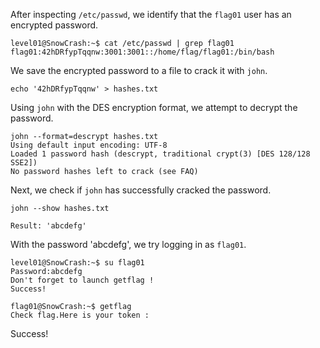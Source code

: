 After inspecting `/etc/passwd`, we identify that the `flag01` user has an encrypted password.

```
level01@SnowCrash:~$ cat /etc/passwd | grep flag01
flag01:42hDRfypTqqnw:3001:3001::/home/flag/flag01:/bin/bash
```

We save the encrypted password to a file to crack it with `john`.

```
echo '42hDRfypTqqnw' > hashes.txt
```

Using `john` with the DES encryption format, we attempt to decrypt the password.

```
john --format=descrypt hashes.txt
Using default input encoding: UTF-8
Loaded 1 password hash (descrypt, traditional crypt(3) [DES 128/128 SSE2])
No password hashes left to crack (see FAQ)
```

Next, we check if `john` has successfully cracked the password.

```
john --show hashes.txt

Result: 'abcdefg'
```

With the password 'abcdefg', we try logging in as `flag01`.

```
level01@SnowCrash:~$ su flag01
Password:abcdefg
Don't forget to launch getflag !
Success!

flag01@SnowCrash:~$ getflag
Check flag.Here is your token :
```

Success!
